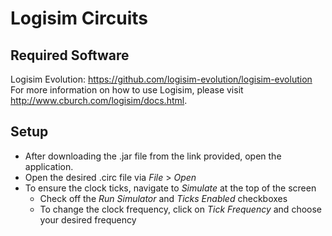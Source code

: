 # Logisim Circuits

## Required Software
Logisim Evolution: https://github.com/logisim-evolution/logisim-evolution  
For more information on how to use Logisim, please visit http://www.cburch.com/logisim/docs.html.

## Setup
- After downloading the .jar file from the link provided, open the application.
- Open the desired .circ file via _File_ > _Open_
- To ensure the clock ticks, navigate to _Simulate_ at the top of the screen
    - Check off the _Run Simulator_ and _Ticks Enabled_ checkboxes
    - To change the clock frequency, click on _Tick Frequency_ and choose your desired frequency

